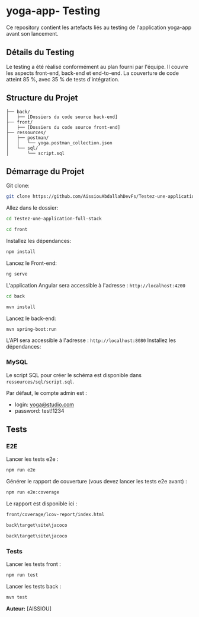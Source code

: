 # yoga-app- Testing

Ce repository contient les artefacts liés au testing de l'application yoga-app avant son lancement.

## Détails du Testing

Le testing a été réalisé conformément au plan fourni par l'équipe. Il couvre les aspects front-end, back-end et end-to-end. La couverture de code atteint 85 %, avec 35 % de tests d'intégration.

## Structure du Projet

```
├── back/
│   ├── [Dossiers du code source back-end]
├── front/
│   ├── [Dossiers du code source front-end]
├── ressources/
│   ├── postman/
│   │   └── yoga.postman_collection.json
│   └── sql/
│       └── script.sql
```
## Démarrage du Projet

Git clone:

```bash
git clone https://github.com/AissiouAbdallahDevFs/Testez-une-application-full-stack.git
```

Allez dans le dossier:

```bash
cd Testez-une-application-full-stack
```
```bash
cd front
```
Installez les dépendances:

```bash
npm install
```
Lancez le Front-end:

```bash
ng serve
```

L'application Angular sera accessible à l'adresse : `http://localhost:4200`




```bash
cd back
```

```bash
mvn install
```
Lancez le back-end:

```bash
mvn spring-boot:run
```

L'API sera accessible à l'adresse : `http://localhost:8080`
Installez les dépendances:



### MySQL

Le script SQL pour créer le schéma est disponible dans `ressources/sql/script.sql`.

Par défaut, le compte admin est :
- login: yoga@studio.com
- password: test!1234

## Tests

### E2E

Lancer les tests e2e :

```bash
npm run e2e
```

Générer le rapport de couverture (vous devez lancer les tests e2e avant) :

```bash
npm run e2e:coverage
```

Le rapport est disponible ici :

```bash
front/coverage/lcov-report/index.html
```
```bash
back\target\site\jacoco
```
```bash
back\target\site\jacoco
```

### Tests 

Lancer les tests front :

```bash
npm run test
```
Lancer les tests back :

```bash
mvn test
```



**Auteur:** [AISSIOU]